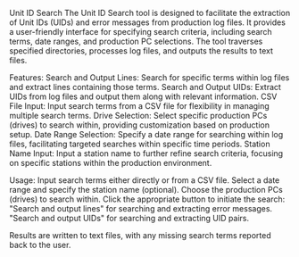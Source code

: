 Unit ID Search
The Unit ID Search tool is designed to facilitate the extraction of Unit IDs (UIDs) and error messages from production log files. It provides a user-friendly interface for specifying search criteria, including search terms, date ranges, and production PC selections. The tool traverses specified directories, processes log files, and outputs the results to text files.

Features:
Search and Output Lines: Search for specific terms within log files and extract lines containing those terms.
Search and Output UIDs: Extract UIDs from log files and output them along with relevant information.
CSV File Input: Input search terms from a CSV file for flexibility in managing multiple search terms.
Drive Selection: Select specific production PCs (drives) to search within, providing customization based on production setup.
Date Range Selection: Specify a date range for searching within log files, facilitating targeted searches within specific time periods.
Station Name Input: Input a station name to further refine search criteria, focusing on specific stations within the production environment.

Usage:
Input search terms either directly or from a CSV file.
Select a date range and specify the station name (optional).
Choose the production PCs (drives) to search within.
Click the appropriate button to initiate the search:
"Search and output lines" for searching and extracting error messages.
"Search and output UIDs" for searching and extracting UID pairs.

Results are written to text files, with any missing search terms reported back to the user.
